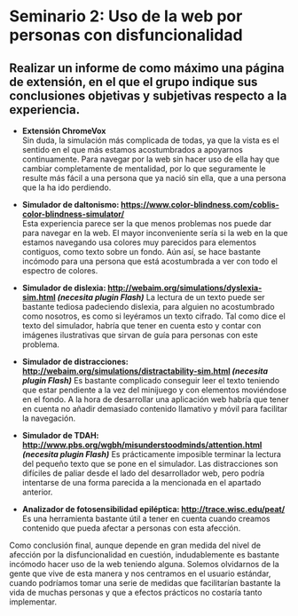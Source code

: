 # Seminario 2: Uso de la web por personas con disfuncionalidad  
## Realizar un informe de como máximo una página de extensión, en el que el grupo indique sus conclusiones objetivas y subjetivas respecto a la experiencia.

- **Extensión ChromeVox**  
Sin duda, la simulación más complicada de todas, ya que la vista es el sentido en el que más estamos acostumbrados a apoyarnos continuamente. Para navegar por la web sin hacer uso de ella hay que cambiar completamente de mentalidad, por lo que seguramente le resulte más fácil a una persona que ya nació sin ella, que a una persona que la ha ido perdiendo.

- **Simulador de daltonismo: https://www.color-blindness.com/coblis-color-blindness-simulator/**  
Esta experiencia parece ser la que menos problemas nos puede dar para navegar en la web. El mayor inconveniente sería si la web en la que estamos navegando usa colores muy parecidos para elementos contiguos, como texto sobre un fondo. Aún así, se hace bastante incómodo para una persona que está acostumbrada a ver con todo el espectro de colores.

- **Simulador de dislexia: http://webaim.org/simulations/dyslexia-sim.html _(necesita plugin Flash)_**
La lectura de un texto puede ser bastante tediosa padeciendo dislexia, para alguien no acostumbrado como nosotros, es como si leyéramos un texto cifrado. Tal como dice el texto del simulador, habría que tener en cuenta esto y contar con imágenes ilustrativas que sirvan de guía para personas con este problema.

- **Simulador de distracciones: http://webaim.org/simulations/distractability-sim.html _(necesita plugin Flash)_**
Es bastante complicado conseguir leer el texto teniendo que estar pendiente a la vez del minijuego y con elementos moviéndose en el fondo. A la hora de desarrollar una aplicación web habría que tener en cuenta no añadir demasiado contenido llamativo y móvil para facilitar la navegación.

- **Simulador de TDAH: http://www.pbs.org/wgbh/misunderstoodminds/attention.html _(necesita plugin Flash)_**
Es prácticamente imposible terminar la lectura del pequeño texto que se pone en el simulador. Las distracciones son difíciles de paliar desde el lado del desarrollador web, pero podría intentarse de una forma parecida a la mencionada en el apartado anterior.

- **Analizador de fotosensibilidad epiléptica: http://trace.wisc.edu/peat/**  
Es una herramienta bastante útil a tener en cuenta cuando creamos contenido que pueda afectar a personas con esta afección.  

Como conclusión final, aunque depende en gran medida del nivel de afección por la disfuncionalidad en cuestión, indudablemente es bastante incómodo hacer uso de la web teniendo alguna. Solemos olvidarnos de la gente que vive de esta manera y nos centramos en el usuario estándar, cuando podríamos tomar una serie de medidas que facilitarían bastante la vida de muchas personas y que a efectos prácticos no costaría tanto implementar.
